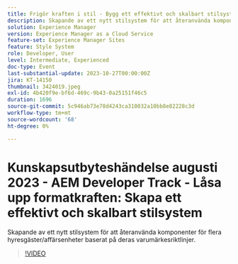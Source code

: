 ```yaml
---
title: Frigör kraften i stil - Bygg ett effektivt och skalbart stilsystem
description: Skapande av ett nytt stilsystem för att återanvända komponenter för flera hyresgäster/affärsenheter baserat på deras varumärkesriktlinjer.
solution: Experience Manager
version: Experience Manager as a Cloud Service
feature-set: Experience Manager Sites
feature: Style System
role: Developer, User
level: Intermediate, Experienced
doc-type: Event
last-substantial-update: 2023-10-27T00:00:00Z
jira: KT-14150
thumbnail: 3424019.jpeg
exl-id: 4b420f9e-bf6d-469c-9b43-0a25151f46c5
duration: 1696
source-git-commit: 5c946ab73e78d4243ca310032a10bb8e82228c3d
workflow-type: tm+mt
source-wordcount: '68'
ht-degree: 0%

---
```



# Kunskapsutbyteshändelse augusti 2023 - AEM Developer Track - Låsa upp formatkraften: Skapa ett effektivt och skalbart stilsystem

Skapande av ett nytt stilsystem för att återanvända komponenter för flera hyresgäster/affärsenheter baserat på deras varumärkesriktlinjer.

>[!VIDEO](https://video.tv.adobe.com/v/3424019/?learn=on)
